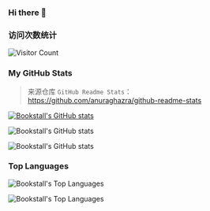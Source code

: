 ### Hi there 👋

<!--
**Bookstall/Bookstall** is a ✨ _special_ ✨ repository because its `README.md` (this file) appears on your GitHub profile.

Here are some ideas to get you started:

- 🔭 I’m currently working on ...
- 🌱 I’m currently learning ...
- 👯 I’m looking to collaborate on ...
- 🤔 I’m looking for help with ...
- 💬 Ask me about ...
- 📫 How to reach me: ...
- 😄 Pronouns: ...
- ⚡ Fun fact: ...
-->

### 访问次数统计

![Visitor Count](https://profile-counter.glitch.me/Christmas/count.svg)

### My GitHub Stats

> 来源仓库 `GitHub Readme Stats`：https://github.com/anuraghazra/github-readme-stats

[![Bookstall's GitHub stats](https://github-readme-stats.vercel.app/api?username=Bookstall)](https://github.com/anuraghazra/github-readme-stats)

![Bookstall's GitHub stats](https://github-readme-stats.vercel.app/api?username=Bookstall&show_icons=true)

![Bookstall's GitHub stats](https://github-readme-stats.vercel.app/api?username=Bookstall&show_icons=true&theme=radical)

### Top Languages

![Bookstall's Top Languages](https://github-readme-stats.vercel.app/api/top-langs/?username=Bookstall&theme=blue-green)

![Bookstall's Top Languages](https://github-readme-stats.vercel.app/api/top-langs/?username=Bookstall&theme=blue-green&langs_count=10&layout=compact)



